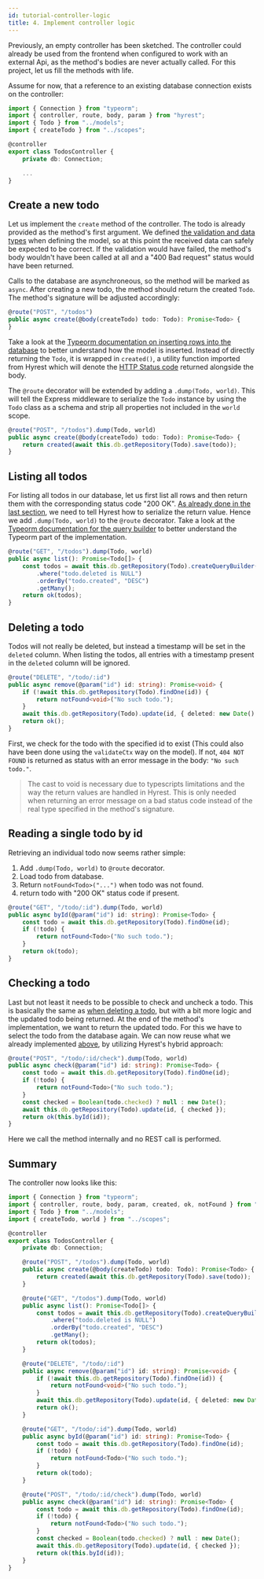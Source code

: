 ```yaml
---
id: tutorial-controller-logic
title: 4. Implement controller logic
---
```


Previously, an empty controller has been sketched.
The controller could already be used from the frontend when configured to work with an external Api, as the method's bodies are never actually called.
For this project, let us fill the methods with life.

Assume for now, that a reference to an existing database connection exists on the controller:

```typescript
import { Connection } from "typeorm";
import { controller, route, body, param } from "hyrest";
import { Todo } from "../models";
import { createTodo } from "../scopes";

@controller
export class TodosController {
    private db: Connection;

    ...
}
```

## Create a new todo

Let us implement the `create` method of the controller.
The todo is already provided as the method's first argument.
We defined [the validation and data types](tutorial-model) when defining the model, so at this point the received data can safely be expected to be correct.
If the validation would have failed, the method's body wouldn't have been called at all and a "400 Bad request" status would have been returned.

Calls to the database are asynchroneous, so the method will be marked as `async`.
After creating a new todo, the method should return the created `Todo`.
The method's signature will be adjusted accordingly:

```typescript
@route("POST", "/todos")
public async create(@body(createTodo) todo: Todo): Promise<Todo> {
}
```

Take a look at the [Typeorm documentation on inserting rows into the database](http://typeorm.io/#/repository-api) to better understand how the model is inserted.
Instead of directly returning the `Todo`, it is wrapped in `created()`, a utility function imported from Hyrest which will denote the [HTTP Status code](https://en.wikipedia.org/wiki/List_of_HTTP_status_codes) returned alongside the body.

The `@route` decorator will be extended by adding a `.dump(Todo, world)`. This will tell the Express middleware to serialize the `Todo` instance by using the `Todo` class as a schema and strip all properties not included in the `world` scope.

```typescript
@route("POST", "/todos").dump(Todo, world)
public async create(@body(createTodo) todo: Todo): Promise<Todo> {
    return created(await this.db.getRepository(Todo).save(todo));
}
```

## Listing all todos

For listing all todos in our database, let us first list all rows and then return them with the corresponding status code "200 OK".
[As already done in the last section](#create-a-new-todo), we need to tell Hyrest how to serialize the return value. Hence we add `.dump(Todo, world)` to the `@route` decorator.
Take a look at the [Typeorm documentation for the query builder](http://typeorm.io/#/select-query-builder) to better understand the Typeorm part of the implementation.

```typescript
@route("GET", "/todos").dump(Todo, world)
public async list(): Promise<Todo[]> {
    const todos = await this.db.getRepository(Todo).createQueryBuilder("todo")
        .where("todo.deleted is NULL")
        .orderBy("todo.created", "DESC")
        .getMany();
    return ok(todos);
}
```

## Deleting a todo

Todos will not really be deleted, but instead a timestamp will be set in the `deleted` column.
When listing the todos, all entries with a timestamp present in the `deleted` column will be ignored.


```typescript
@route("DELETE", "/todo/:id")
public async remove(@param("id") id: string): Promise<void> {
    if (!await this.db.getRepository(Todo).findOne(id)) {
        return notFound<void>("No such todo.");
    }
    await this.db.getRepository(Todo).update(id, { deleted: new Date() });
    return ok();
}
```

First, we check for the todo with the specified id to exist (This could also have been done using the `validateCtx` way on the model).
If not, `404 NOT FOUND` is returned as status with an error message in the body: `"No such todo."`.

> The cast to void is necessary due to typescripts limitations and the way the return values are handled in Hyrest.
> This is only needed when returning an error message on a bad status code instead of the real type specified in the method's signature.

## Reading a single todo by id

Retrieving an individual todo now seems rather simple:

1. Add `.dump(Todo, world)` to `@route` decorator.
2. Load todo from database.
3. Return `notFound<Todo>("...")` when todo was not found.
4. return todo with "200 OK" status code if present.

```typescript
@route("GET", "/todo/:id").dump(Todo, world)
public async byId(@param("id") id: string): Promise<Todo> {
    const todo = await this.db.getRepository(Todo).findOne(id);
    if (!todo) {
        return notFound<Todo>("No such todo.");
    }
    return ok(todo);
}
```

## Checking a todo

Last but not least it needs to be possible to check and uncheck a todo.
This is basically the same as [when deleting a todo](#deleting-a-todo), but with a bit more logic and the updated todo being returned.
At the end of the method's implementation, we want to return the updated todo. For this we have to select the todo from the database again.
We can now reuse what we already implemented [above](#reading-a-single-todo-by-id), by utilizing Hyrest's hybrid approach:

```typescript
@route("POST", "/todo/:id/check").dump(Todo, world)
public async check(@param("id") id: string): Promise<Todo> {
    const todo = await this.db.getRepository(Todo).findOne(id);
    if (!todo) {
        return notFound<Todo>("No such todo.");
    }
    const checked = Boolean(todo.checked) ? null : new Date();
    await this.db.getRepository(Todo).update(id, { checked });
    return ok(this.byId(id));
}
```

Here we call the method internally and no REST call is performed.

## Summary

The controller now looks like this:

```typescript
import { Connection } from "typeorm";
import { controller, route, body, param, created, ok, notFound } from "hyrest";
import { Todo } from "../models";
import { createTodo, world } from "../scopes";

@controller
export class TodosController {
    private db: Connection;

    @route("POST", "/todos").dump(Todo, world)
    public async create(@body(createTodo) todo: Todo): Promise<Todo> {
        return created(await this.db.getRepository(Todo).save(todo));
    }

    @route("GET", "/todos").dump(Todo, world)
    public async list(): Promise<Todo[]> {
        const todos = await this.db.getRepository(Todo).createQueryBuilder("todo")
            .where("todo.deleted is NULL")
            .orderBy("todo.created", "DESC")
            .getMany();
        return ok(todos);
    }

    @route("DELETE", "/todo/:id")
    public async remove(@param("id") id: string): Promise<void> {
        if (!await this.db.getRepository(Todo).findOne(id)) {
            return notFound<void>("No such todo.");
        }
        await this.db.getRepository(Todo).update(id, { deleted: new Date() });
        return ok();
    }

    @route("GET", "/todo/:id").dump(Todo, world)
    public async byId(@param("id") id: string): Promise<Todo> {
        const todo = await this.db.getRepository(Todo).findOne(id);
        if (!todo) {
            return notFound<Todo>("No such todo.");
        }
        return ok(todo);
    }

    @route("POST", "/todo/:id/check").dump(Todo, world)
    public async check(@param("id") id: string): Promise<Todo> {
        const todo = await this.db.getRepository(Todo).findOne(id);
        if (!todo) {
            return notFound<Todo>("No such todo.");
        }
        const checked = Boolean(todo.checked) ? null : new Date();
        await this.db.getRepository(Todo).update(id, { checked });
        return ok(this.byId(id));
    }
}
```
